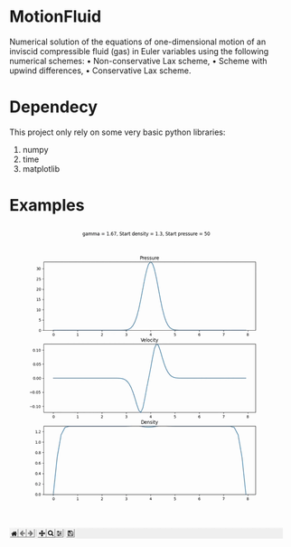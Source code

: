 # MotionFluid
Numerical solution of the equations of one-dimensional motion of an inviscid compressible fluid (gas) in Euler variables using the following numerical schemes:
• Non-conservative Lax scheme,
• Scheme with upwind differences,
• Conservative Lax scheme.
# Dependecy
This project only rely on some very basic python libraries:
1. numpy
2. time
3. matplotlib
# Examples
![image](https://github.com/Andr0ni/MotionFluid/blob/main/Konserv.gif)
